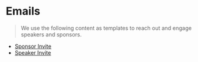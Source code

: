 # Emails

> We use the following content as templates to reach out and engage speakers and sponsors.

- [Sponsor Invite](./sponsor.md)
- [Speaker Invite](./sponsor.md)